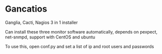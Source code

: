 Gancatios
=========

Ganglia, Cacti, Nagios 3 in 1 installer

Can install these three monitor software automatically, depends on pexpect, net-snmpd, support with CentOS and ubuntu

To use this, open conf.py and set a list of ip and root users and passwords
